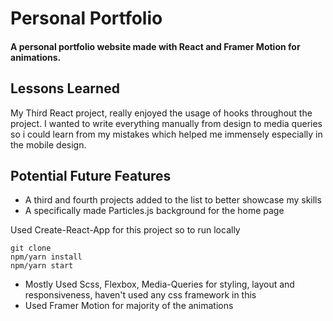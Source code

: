 
# Personal Portfolio

#### A personal portfolio website made with React and Framer Motion for animations.

## Lessons Learned

My Third React project, really enjoyed the usage of hooks throughout the project.
I wanted to write everything manually from design to media queries
so i could learn from my mistakes which helped me immensely especially in the mobile design.


## Potential Future Features

- A third and fourth projects added to the list to better showcase my skills 
- A specifically made Particles.js background for the home page 

Used Create-React-App for this project so to run locally
```
git clone
npm/yarn install
npm/yarn start
```
- Mostly Used Scss, Flexbox, Media-Queries for styling, layout and responsiveness, haven't used any css framework in this
- Used Framer Motion for majority of the animations
